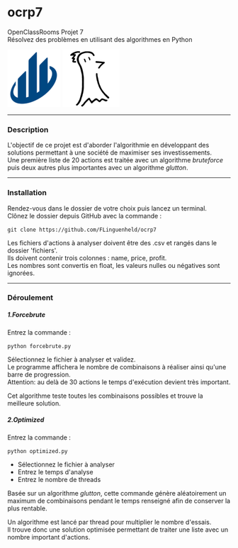 # ocrp7
OpenClassRooms Projet 7  
Résolvez des problèmes en utilisant des algorithmes en Python  

![Logo AlgoInvestAndTrade](https://raw.githubusercontent.com/FLinguenheld/ocrp7/main/AlgoInvestAndTrade.png "Logo")
![Logo FLinguenheld](https://raw.githubusercontent.com/FLinguenheld/ocrp7/main/forelif.png "Pouet")


****
### Description
L'objectif de ce projet est d'aborder l'algorithmie en développant des solutions permettant à une société 
de maximiser ses investissements.  
Une première liste de 20 actions est traitée avec un algorithme *bruteforce* puis deux autres plus importantes avec 
un algorithme *glutton*.


****
### Installation

Rendez-vous dans le dossier de votre choix puis lancez un terminal.  
Clônez le dossier depuis GitHub avec la commande :

    git clone https://github.com/FLinguenheld/ocrp7

Les fichiers d'actions à analyser doivent être des .csv et rangés dans le dossier 'fichiers'.  
Ils doivent contenir trois colonnes : name, price, profit.  
Les nombres sont convertis en float, les valeurs nulles ou négatives sont ignorées.


****
### Déroulement
##### 1.Forcebrute

Entrez la commande :

    python forcebrute.py

Sélectionnez le fichier à analyser et validez.  
Le programme affichera le nombre de combinaisons à réaliser ainsi qu'une barre de progression.  
Attention: au delà de 30 actions le temps d'exécution devient très important.

Cet algorithme teste toutes les combinaisons possibles et trouve la meilleure solution.

##### 2.Optimized

Entrez la commande :

    python optimized.py

- Sélectionnez le fichier à analyser
- Entrez le temps d'analyse
- Entrez le nombre de threads

Basée sur un algorithme *glutton*, cette commande génère aléatoirement un maximum de combinaisons pendant le
temps renseigné afin de conserver la plus rentable.  

Un algorithme est lancé par thread pour multiplier le nombre d'essais.  
Il trouve donc une solution optimisée permettant de traiter une liste avec un nombre important d'actions.

